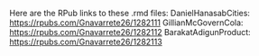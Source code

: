 Here are the RPub links to these .rmd files:
DanielHanasabCities: https://rpubs.com/Gnavarrete26/1282111
GillianMcGovernCola: https://rpubs.com/Gnavarrete26/1282112
BarakatAdigunProduct: https://rpubs.com/Gnavarrete26/1282113
